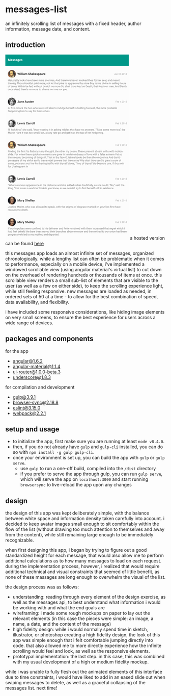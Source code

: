 # messages-list
an infinitely scrolling list of messages with a fixed header, author information, message date, and content.

## introduction
![gif of messages list and features](./messages-app-responsive.gif)
a hosted version can be found [here](http://www.thekatielanier.com)

this messages app loads an almost infinite set of messages, organized chronologically.
while a lengthy list can often be problematic when it comes to performance, especially on a mobile device, i've implemented a windowed scrollable view (using angular material's virtual list) to cut down on the overhead of rendering hundreds or thousands of items at once.
this scrollable view renders a small sub-list of elements that are visible to the user (as well as a few on either side), to keep the scrolling experience light, while still feeling responsive.
new messages are loaded as needed, in ordered sets of 50 at a time - to allow for the best combination of speed, data availability, and flexibility.

i have included some responsive considerations, like hiding image elements on very small screens, to ensure the best experience for users across a wide range of devices.

## packages and components
for the app
* angular@1.6.2
* angular-material@1.1.4
* ui-router@1.0.0-beta.3
* underscore@1.8.3

for compilation and development
* gulp@3.9.1
* browser-sync@2.18.8
* eslint@3.15.0
* webpack@2.2.1

## setup and usage
* to initialize the app, first make sure you are running at least `node v8.4.0`.
* then, if you do not already have `gulp` and `gulp-cli` installed, you can do so with `npm install -g gulp gulp-cli`.
* once your environment is set up, you can build the app with `gulp` or `gulp serve`.
  * use `gulp` to run a one-off build, compiled into the `/dist` directory
  * if you prefer to serve the app through gulp, you can run `gulp serve`, which will serve the app on `localhost:3000` and start running `browsersync` to live-reload the app upon any changes

## design
the design of this app was kept deliberately simple, with the balance between white space and information density taken carefully into account. i decided to keep avatar images small enough to sit comfortably within the flow of the list (without drawing too much attention to themselves and away from the content), while still remaining large enough to be immediately recognizable.

when first designing this app, i began by trying to figure out a good standardized height for each message, that would also allow me to perform additional calculations as to how many messages to load on each request. during the implementation process, however, i realized that would require additional technical and visual constraints that seemed of little benefit, as none of these massages are long enough to overwhelm the visual of the list.

the design process was as follows:
* understanding: reading through every element of the design exercise, as well as the messages api, to best understand what information i would be working with and what the end goals are
* wireframing: i made some rough mockups on paper to lay out the relevant elements (in this case the pieces were simple: an image, a name, a date, and the content of the message)
* high fidelity design: while i would normally spend time in sketch, illustrator, or photoshop creating a high fidelity design, the look of this app was simple enough that i felt comfortable jumping directly into code. that also allowed me to more directly experience how the infinite scrolling would feel and look, as well as the responsive elements.
* prototypal implementation: the last step. in this case, this was combined with my usual development of a high or medium fidelity mockup.

while i was unable to fully flesh out the animated elements of this interface due to time constraints, i would have liked to add in an eased slide out when swiping messages to delete, as well as a graceful collapsing of the messages list. next time!
